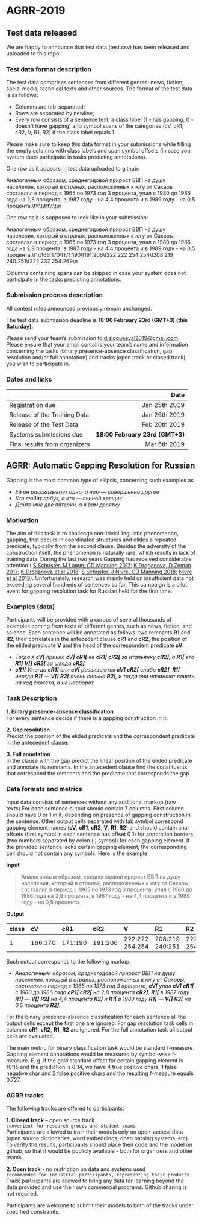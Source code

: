

# AGRR-2019

## Test data released
We are happy to announce that test data (test.csv) has been released and uploaded to this repo.

### Test data format description
The test data comprises sentences from different genres: news, fiction, social media, technical texts and other sources.
The format of the test data is as follows:
* Columns are tab-separated;
* Rows are separated by newline;
* Every row consists of a sentence text, a class label (1 - has gapping, 0 - doesn't have gapping) and symbol spans of the categories (cV, cR1, cR2, V, R1, R2) if the class label equals 1.

Please make sure to keep this data format in your submissions while filling the empty columns with class labels and span symbol offsets (in case your system does participate in tasks predicting annotations).


One row as it appears in test data uploaded to github:

Аналогичным образом, среднегодовой прирост ВВП на душу населения, который в странах, расположенных к югу от Сахары, составлял в период с 1965 по 1973 год 3 процента, упал с 1980 до 1986 года на 2,8 процента, в 1987 году - на 4,4 процента и в 1989 году - на 0,5 процента.\t\t\t\t\t\t\t\n

One row as it is supposed to look like in your submission:

Аналогичным образом, среднегодовой прирост ВВП на душу населения, который в странах, расположенных к югу от Сахары, составлял в период с 1965 по 1973 год 3 процента, упал с 1980 до 1986 года на 2,8 процента, в 1987 году - на 4,4 процента и в 1989 году - на 0,5 процента.\t1\t166:170\t171:190\t191:206\t222:222 254:254\t208:219 240:251\t222:237 254:269\n

Columns containing spans can be skipped in case your system does not participate in the tasks predicting annotations.

### Submission process description

All contest rules announced previously remain unchanged.

The test data submission deadline is **18:00 February 23rd (GMT+3) (this Saturday).**

Please send your team’s submission to dialogueeval2019@gmail.com.
Please ensure that your email contains your team’s name and information concerning the tasks (binary presence-absence classification, gap resolution and/or full annotation) and tracks (open track or closed track) you wish to participate in.


### Dates and links
|              | Date           |
| :---         |           ---: |
| [Registration](https://docs.google.com/forms/d/e/1FAIpQLSeiW0h6hvG-4iQC0dOXqyv8Pz-wG6xOhSSbFoIi9L7qsAtWbg/viewform) due   | Jan 25th 2019  | 
| Release of the Training Data     | Jan 26th 2019  |
| Release of the Test Data     | Feb 20th 2019  |
| Systems submissions due     | **18:00 February 23rd (GMT+3)**  |
| Final results from organizers     | Mar 5th 2019   |

## AGRR: Automatic Gapping Resolution for Russian

Gapping is the most common type of ellipsis, concerning such examples as  
 - _Ей он рассказывает одно, а нам — совершенно другое_  
 - _Кто любит арбуз, а кто — свиной хрящик_  
 - _Дайте мне две пятерки, а я вам десятку_


### Motivation

The aim of this task is to challenge non-trivial linguistic phenomenon, gapping, that occurs in coordinated structures and elides a repeated predicate, typically from the second clause. Besides the adversity of the construction itself, the phenomenon is naturally rare, which results in lack of training data. During the last two years Gapping has received considerable attention  ( [S Schuster, M Lamm, CD Manning 2017](http://www.aclweb.org/anthology/W17-0416); [K Droganova, D Zeman  2017](http://www.aclweb.org/anthology/W17-0406); [K Droganova et al 2018](http://www.aclweb.org/anthology/W18-6006); [S Schuster, J Nivre, CD Manning 2018](https://arxiv.org/pdf/1804.06922.pdf); [Nivre et al 2018](http://www.aclweb.org/anthology/W18-6012)).
Unfortunately, research was mainly held on insufficient data not exceeding several hundreds of sentences so far. 
This campaign is a pilot event for gapping resolution task for Russian held for the first time.


### Examples (data)

Participants will be provided with a corpus of several thousands of examples coming from texts of different genres, such as news, fiction, and science. Each sentence will be annotated as follows: two remnants **R1** and **R2**, their correlates in the antecedent clause **cR1** and **cR2**, the position of the elided  predicate **V** and the head of the correspondent predicate **cV**.
 - _Тогда я  **cV[** принял **cV]**  **cR1[** ее **cR1]**  **cR2[** за итальянку **cR2]**, а  **R1[** его **R1]**   **V[]**  **cR2[** за шведа **cR2]**._
 - _**cR1[** Иногда **cR1]** они  **cV[** развиваются **cV]**  **cR2[** слабо **cR2]**,  **R1[** иногда **R1]** — **V[]**   **R2[** очень сильно **R2]**, и тогда они начинают влиять на ход сюжета, а не наоборот._
 

### Task Description

**1. Binary presence-absence classification**    
For every sentence decide if there is a gapping construction in it.  

**2. Gap resolution**  
Predict the position of the elided predicate and the correspondent predicate in the antecedent clause.  

**3. Full annotation**  
In the clause with the gap predict the linear position of the elided predicate and annotate its remnants. In the antecedent clause find the constituents that correspond the remnants and the predicate that corresponds the gap.  


### Data formats and metrics

Input data consists of sentences without any additional markup (raw texts).For each sentence output should contain 7 columns. First column should have 0 or 1 in it, depending on presence of gapping construction in the sentence.
Other output cells separated with tab symbol correspond gapping element names (**cV**, **cR1**, **cR2**, **V**, **R1**, **R2**) and should contain char offsets (first symbol in each sentence has offset 0 1) for annotation borders (two numbers separated by colon (:) symbol) for each gapping element. If the provided sentence lacks certain gapping element, the corresponding cell should not contain any symbols. Here is the example
 
**Input**  
>Аналогичным образом, среднегодовой прирост ВВП на душу населения, который в странах, расположенных к югу от Сахары, составлял в период с 1965 по 1973 год 3 процента, упал с 1980 до 1986 года на 2,8 процента, в 1987 году - на 4,4 процента и в 1989 году - на 0,5 процента.

**Output**  

| class | cV  | cR1  | cR2 | V | R1  | R2  |
| :---  | :---  | :---  | :---  | :---  | :---  | :---  |
| 1| 166:170 | 171:190 | 191:206  | 222:222 254:254  | 208:219 240:251 | 222:237 254:269 |


Such output corresponds to the following markup:

 - _Аналогичным образом, среднегодовой прирост ВВП на душу населения, который в странах, расположенных к югу от Сахары, составлял в период с 1965 по 1973 год 3 процента,  **cV[** упал **cV]**  **cR1[** с 1980 до 1986 года **cR1]**  **cR2[** на 2,8 процента **cR2]**,   **R1[** в 1987 году **R1]** — **V[]** **R2[** на 4,4 процента **R2]** и  **R1[** в 1989 году **R1]** —  **V[]** **R2[** на 0,5 процента **R2]**._


For the binary presence-absence classification for each sentence all the output cells except the first one are ignored.
For gap resolution task cells in columns **cR1**, **cR2**, **R1**, **R2** are ignored.
For the full annotation task all output cells are evaluated.

The main metric for binary classification task would be standard f-measure.
Gapping element annotations would be measured by symbol-wise f-measure. E. g. if the gold standard offset for certain gapping element is 10:15 and the prediction is 8:14, we have 4 true positive chars, 1 false negative char and 2 false positive chars and the resulting f-measure equals 0.727.

### AGRR tracks

The following tracks are offered to participants:

**1. Closed track** – open source track  
`convenient for research groups and student teams`  
Participants are allowed to train their models only on open-access data (open source dictionaries, word embeddings, open parsing systems, etc). To verify the results, participants should place their code and the model on github, so that it would be publicly available - both for organizers and other teams.

**2. Open track** - no restriction on data and systems used  
`recommended for industrial participants, representing their products`  
Track participants are allowed to bring any data for learning beyond the data provided and use their own commercial programs. Github sharing is not required. 

Participants are welcome to submit their models to both of the tracks under specified constraints.

